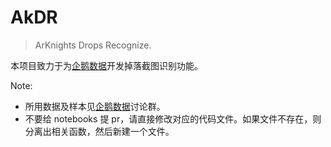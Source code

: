 # AkDR

> ArKnights Drops Recognize.

本项目致力于为[企鹅数据](https://penguin-stats.io/)开发掉落截图识别功能。


Note:
+ 所用数据及样本见[企鹅数据](https://penguin-stats.io/)讨论群。
+ 不要给 notebooks 提 pr，请直接修改对应的代码文件。如果文件不存在，则分离出相关函数，然后新建一个文件。
